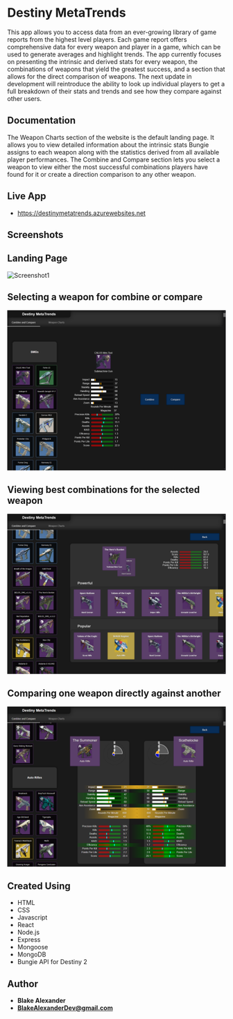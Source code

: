 # Destiny MetaTrends

This app allows you to access data from an ever-growing library of game reports from the highest level players.  Each game report offers comprehensive data for every weapon and player in a game, which can be used to generate averages and highlight trends.  The app currently focuses on presenting the intrinsic and derived stats for every weapon, the combinations of weapons that yield the greatest success, and a section that allows for the direct comparison of weapons.  The next update in development will reintroduce the ability to look up individual players to get a full breakdown of their stats and trends and see how they compare against other users.

## Documentation 

The Weapon Charts section of the website is the default landing page.  It allows you to view detailed information about the intrinsic stats Bungie assigns to each weapon along with the statistics derived from all available player performances.  The Combine and Compare section lets you select a weapon to view either the most successful combinations players have found for it or create a direction comparison to any other weapon.

## Live App

- https://destinymetatrends.azurewebsites.net

## Screenshots

## Landing Page
![Screenshot1](/screenshots/dmtfinallanding.png)

## Selecting a weapon for combine or compare
![Screenshot1](/screenshots/dmtfinalcnc.png)

## Viewing best combinations for the selected weapon
![Screenshot1](/screenshots/dmtfinalcnc1.png)

## Comparing one weapon directly against another
![Screenshot1](/screenshots/dmtfinalcnc2.png)

## Created Using

* HTML
* CSS
* Javascript
* React
* Node.js
* Express
* Mongoose
* MongoDB
* Bungie API for Destiny 2

## Author

* **Blake Alexander**
* **BlakeAlexanderDev@gmail.com**